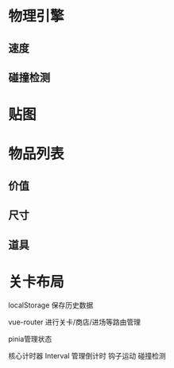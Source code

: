 # 物理引擎

## 速度

## 碰撞检测

# 贴图

# 物品列表

## 价值

## 尺寸

## 道具

# 关卡布局

localStorage 保存历史数据

vue-router 进行关卡/商店/进场等路由管理

pinia管理状态

核心计时器 Interval
管理倒计时
钩子运动
碰撞检测



